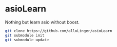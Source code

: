 # asioLearn

Nothing but learn asio without boost.

```bash
git clone https://github.com/alluLinger/asioLearn
git submodule init
git submodule update
```
